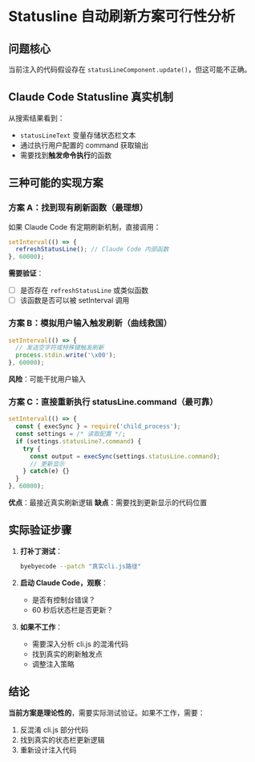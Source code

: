 # Statusline 自动刷新方案可行性分析

## 问题核心

当前注入的代码假设存在 `statusLineComponent.update()`，但这可能不正确。

## Claude Code Statusline 真实机制

从搜索结果看到：
- `statusLineText` 变量存储状态栏文本
- 通过执行用户配置的 command 获取输出
- 需要找到**触发命令执行**的函数

## 三种可能的实现方案

### 方案 A：找到现有刷新函数（最理想）
如果 Claude Code 有定期刷新机制，直接调用：
```javascript
setInterval(() => {
  refreshStatusLine(); // Claude Code 内部函数
}, 60000);
```

**需要验证**：
- [ ] 是否存在 `refreshStatusLine` 或类似函数
- [ ] 该函数是否可以被 setInterval 调用

### 方案 B：模拟用户输入触发刷新（曲线救国）
```javascript
setInterval(() => {
  // 发送空字符或特殊键触发刷新
  process.stdin.write('\x00');
}, 60000);
```

**风险**：可能干扰用户输入

### 方案 C：直接重新执行 statusLine.command（最可靠）
```javascript
setInterval(() => {
  const { execSync } = require('child_process');
  const settings = /* 读取配置 */;
  if (settings.statusLine?.command) {
    try {
      const output = execSync(settings.statusLine.command);
      // 更新显示
    } catch(e) {}
  }
}, 60000);
```

**优点**：最接近真实刷新逻辑
**缺点**：需要找到更新显示的代码位置

## 实际验证步骤

1. **打补丁测试**：
   ```bash
   byebyecode --patch "真实cli.js路径"
   ```

2. **启动 Claude Code，观察**：
   - 是否有控制台错误？
   - 60 秒后状态栏是否更新？

3. **如果不工作**：
   - 需要深入分析 cli.js 的混淆代码
   - 找到真实的刷新触发点
   - 调整注入策略

## 结论

**当前方案是理论性的**，需要实际测试验证。如果不工作，需要：
1. 反混淆 cli.js 部分代码
2. 找到真实的状态栏更新逻辑
3. 重新设计注入代码
